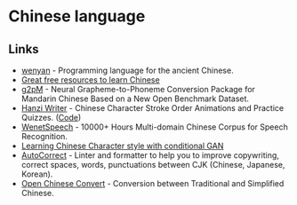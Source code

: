 # Chinese language

## Links

- [wenyan](https://github.com/wenyan-lang/wenyan) - Programming language for the ancient Chinese.
- [Great free resources to learn Chinese](https://www.reddit.com/r/ChineseLanguage/comments/918c3b/free_rescources_for_beginners_and_advanced/)
- [g2pM](https://arxiv.org/abs/2004.03136) - Neural Grapheme-to-Phoneme Conversion Package for Mandarin Chinese Based on a New Open Benchmark Dataset.
- [Hanzi Writer](https://hanziwriter.org/) - Chinese Character Stroke Order Animations and Practice Quizzes. ([Code](https://github.com/chanind/hanzi-writer))
- [WenetSpeech](https://github.com/wenet-e2e/WenetSpeech) - 10000+ Hours Multi-domain Chinese Corpus for Speech Recognition.
- [Learning Chinese Character style with conditional GAN](https://github.com/kaonashi-tyc/zi2zi)
- [AutoCorrect](https://github.com/huacnlee/autocorrect) - Linter and formatter to help you to improve copywriting, correct spaces, words, punctuations between CJK (Chinese, Japanese, Korean).
- [Open Chinese Convert](https://github.com/BYVoid/OpenCC) - Conversion between Traditional and Simplified Chinese.
